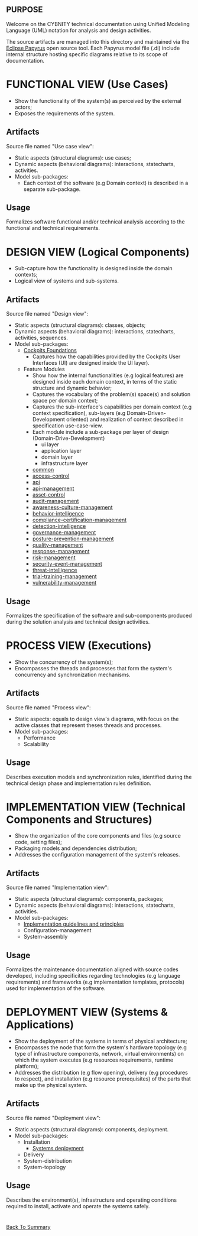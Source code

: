## PURPOSE
Welcome on the CYBNITY technical documentation using Unified Modeling Language (UML) notation for analysis and design activities.

The source artifacts are managed into this directory and maintained via the [Eclipse Papyrus](https://www.eclipse.org/papyrus/) open source tool.
Each Papyrus model file (.di) include internal structure hosting specific diagrams relative to its scope of documentation.

# FUNCTIONAL VIEW (Use Cases)
- Show the functionality of the system(s) as perceived by the external actors;
- Exposes the requirements of the system.

## Artifacts
Source file named "Use case view":
- Static aspects (structural diagrams): use cases;
- Dynamic aspects (behavioral diagrams): interactions, statecharts, activities.
- Model sub-packages:
  - Each context of the software (e.g Domain context) is described in a separate sub-package. 
  
## Usage
Formalizes software functional and/or technical analysis according to the functional and technical requirements.

# DESIGN VIEW (Logical Components)
- Sub-capture how the functionality is designed inside the domain contexts;
- Logical view of systems and sub-systems.

## Artifacts
Source file named "Design view":
- Static aspects (structural diagrams): classes, objects;
- Dynamic aspects (behavioral diagrams): interactions, statecharts, activities, sequences.
- Model sub-packages:
  - [Cockpits Foundations](design/cockpit-foundations)
    - Captures how the capabilities provided by the Cockpits User Interfaces (UI) are designed inside the UI layer).
  - Feature Modules
    - Show how the internal functionalities (e.g logical features) are designed inside each domain context, in terms of the static structure and dynamic behavior;
    - Captures the vocabulary of the problem(s) space(s) and solution space per domain context;
    - Captures the sub-interface's capabilities per domain context (e.g context specification), sub-layers (e.g Domain-Driven-Development oriented) and realization of context described in specification use-case-view.
    - Each module include a sub-package per layer of design (Domain-Drive-Development)
      - ui layer
      - application layer
      - domain layer
      - infrastructure layer
    - [common](design)
    - [access-control](design/access-control)
    - [api](design/api)
    - [api-management](design/api-management)
    - [asset-control](design/asset-control)
    - [audit-management](design/audit-management)
    - [awareness-culture-management](design/awareness-culture-management)
    - [behavior-intelligence](design/behavior-intelligence)
    - [compliance-certification-management](design/compliance-certification-management)
    - [detection-intelligence](design/detection-intelligence)
    - [governance-management](design/governance-management)
    - [posture-prevention-management](design/posture-prevention-management)
    - [quality-management](design/quality-management)
    - [response-management](design/response-management)
    - [risk-management](design/risk-management)
    - [security-event-management](design/security-event-management)
    - [threat-intelligence](design/threat-intelligence)
    - [trial-training-management](design/trial-training-management)
    - [vulnerability-management](design/vulnerability-management)

## Usage
Formalizes the specification of the software and sub-components produced during the solution analysis and technical design activities.

# PROCESS VIEW (Executions)
- Show the concurrency of the system(s);
- Encompasses the threads and processes that form the system's concurrency and synchronization mechanisms.

## Artifacts
Source file named "Process view":
- Static aspects: equals to design view's diagrams, with focus on the active classes that represent theses threads and processes.
- Model sub-packages:
  - Performance
  - Scalability

## Usage
Describes execution models and synchronization rules, identified during the technical design phase and implementation rules definition.

# IMPLEMENTATION VIEW (Technical Components and Structures)
- Show the organization of the core components and files (e.g source code, setting files);
- Packaging models and dependencies distribution;
- Addresses the configuration management of the system's releases.

## Artifacts
Source file named "Implementation view":
- Static aspects (structural diagrams): components, packages;
- Dynamic aspects (behavioral diagrams): interactions, statecharts, activities.
- Model sub-packages:
  - [Implementation guidelines and principles](implementation/README.md)
  - Configuration-management
  - System-assembly
	
## Usage
Formalizes the maintenance documentation aligned with source codes developed, including specificities regarding technologies (e.g language requirements) and frameworks (e.g implementation templates, protocols) used for implementation of the software.

# DEPLOYMENT VIEW (Systems & Applications)
- Show the deployment of the systems in terms of physical architecture;
- Encompasses the node that form the system's hardware topology (e.g type of infrastructure components, network, virtual environments) on which the system executes (e.g resources requirements, runtime platform);
- Addresses the distribution (e.g flow opening), delivery (e.g procedures to respect), and installation (e.g resource prerequisites) of the parts that make up the physical system.

## Artifacts
Source file named "Deployment view":
- Static aspects (structural diagrams): components, deployment.
- Model sub-packages:
  - Installation
    - [Systems deployment](deployment/systems_deployment.md)
  - Delivery
  - System-distribution
  - System-topology

## Usage
Describes the environment(s), infrastructure and operating conditions required to install, activate and operate the systems safely.
#
[Back To Summary](../)

